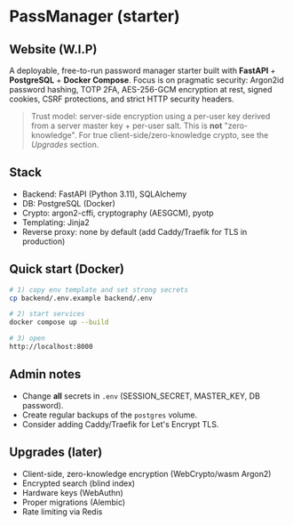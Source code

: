 # PassManager (starter)

## Website (W.I.P)

A deployable, free-to-run password manager starter built with **FastAPI** + **PostgreSQL** + **Docker Compose**.
Focus is on pragmatic security: Argon2id password hashing, TOTP 2FA, AES-256-GCM encryption at rest, signed cookies, CSRF protections, and strict HTTP security headers.

> Trust model: server-side encryption using a per-user key derived from a server master key + per-user salt.
This is **not** "zero-knowledge". For true client-side/zero-knowledge crypto, see the _Upgrades_ section.

## Stack
- Backend: FastAPI (Python 3.11), SQLAlchemy
- DB: PostgreSQL (Docker)
- Crypto: argon2-cffi, cryptography (AESGCM), pyotp
- Templating: Jinja2
- Reverse proxy: none by default (add Caddy/Traefik for TLS in production)

## Quick start (Docker)
```bash
# 1) copy env template and set strong secrets
cp backend/.env.example backend/.env

# 2) start services
docker compose up --build

# 3) open
http://localhost:8000
```

## Admin notes
- Change **all** secrets in `.env` (SESSION_SECRET, MASTER_KEY, DB password).
- Create regular backups of the `postgres` volume.
- Consider adding Caddy/Traefik for Let's Encrypt TLS.

## Upgrades (later)
- Client-side, zero-knowledge encryption (WebCrypto/wasm Argon2)
- Encrypted search (blind index)
- Hardware keys (WebAuthn)
- Proper migrations (Alembic)
- Rate limiting via Redis
